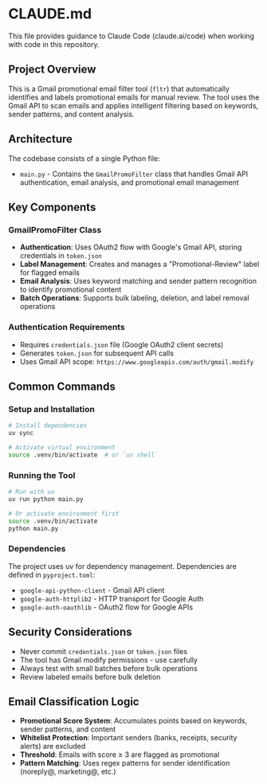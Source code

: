 # CLAUDE.md

This file provides guidance to Claude Code (claude.ai/code) when working with code in this repository.

## Project Overview

This is a Gmail promotional email filter tool (`fltr`) that automatically identifies and labels promotional emails for manual review. The tool uses the Gmail API to scan emails and applies intelligent filtering based on keywords, sender patterns, and content analysis.

## Architecture

The codebase consists of a single Python file:
- `main.py` - Contains the `GmailPromoFilter` class that handles Gmail API authentication, email analysis, and promotional email management

## Key Components

### GmailPromoFilter Class
- **Authentication**: Uses OAuth2 flow with Google's Gmail API, storing credentials in `token.json`
- **Label Management**: Creates and manages a "Promotional-Review" label for flagged emails
- **Email Analysis**: Uses keyword matching and sender pattern recognition to identify promotional content
- **Batch Operations**: Supports bulk labeling, deletion, and label removal operations

### Authentication Requirements
- Requires `credentials.json` file (Google OAuth2 client secrets)
- Generates `token.json` for subsequent API calls
- Uses Gmail API scope: `https://www.googleapis.com/auth/gmail.modify`

## Common Commands

### Setup and Installation
```bash
# Install dependencies
uv sync

# Activate virtual environment
source .venv/bin/activate  # or `uv shell`
```

### Running the Tool
```bash
# Run with uv
uv run python main.py

# Or activate environment first
source .venv/bin/activate
python main.py
```

### Dependencies
The project uses uv for dependency management. Dependencies are defined in `pyproject.toml`:
- `google-api-python-client` - Gmail API client
- `google-auth-httplib2` - HTTP transport for Google Auth
- `google-auth-oauthlib` - OAuth2 flow for Google APIs

## Security Considerations

- Never commit `credentials.json` or `token.json` files
- The tool has Gmail modify permissions - use carefully
- Always test with small batches before bulk operations
- Review labeled emails before bulk deletion

## Email Classification Logic

- **Promotional Score System**: Accumulates points based on keywords, sender patterns, and content
- **Whitelist Protection**: Important senders (banks, receipts, security alerts) are excluded
- **Threshold**: Emails with score ≥ 3 are flagged as promotional
- **Pattern Matching**: Uses regex patterns for sender identification (noreply@, marketing@, etc.)